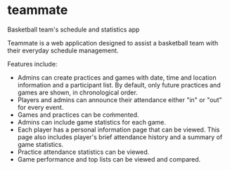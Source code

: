 # teammate
Basketball team's schedule and statistics app

Teammate is a web application designed to assist a basketball team with their everyday schedule management.

Features include:
- Admins can create practices and games with date, time and location information and a participant list. By default, only future practices and games are shown, in chronological order.
- Players and admins can announce their attendance either "in" or "out" for every event.
- Games and practices can be coḿmented.
- Admins can include game statistics for each game.
- Each player has a personal information page that can be viewed. This page also includes player's brief attendance history and a summary of game statistics.
- Practice attendance statistics can be viewed.
- Game performance and top lists can be viewed and compared.
